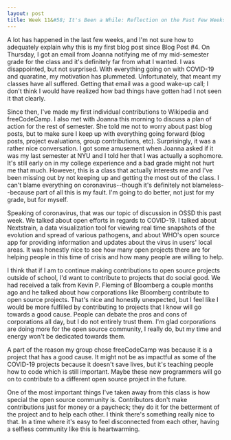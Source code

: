 ```yaml
---
layout: post
title: Week 11&#58; It's Been a While: Reflection on the Past Few Weeks
---
```


A lot has happened in the last few weeks, and I'm not sure how to adequately explain why this is my first blog post since Blog Post #4. On Thursday, I got an email from Joanna notifying me of my mid-semester grade for the class and it's definitely far from what I wanted. I was disappointed, but not surprised. With everything going on with COVID-19 and quaratine, my motivation has plummeted. Unfortunately, that meant my classes have all suffered. Getting that email was a good wake-up call; I don't think I would have realized how bad things have gotten had I not seen it that clearly.

Since then, I've made my first individual contributions to Wikipedia and freeCodeCamp. I also met with Joanna this morning to discuss a plan of action for the rest of semester. She told me not to worry about past blog posts, but to make sure I keep up with everything going forward (blog posts, project evaluations, group contributions, etc). Surprisingly, it was a rather nice conversation. I got some amusement when Joanna asked if it was my last semester at NYU and I told her that I was actually a sophomore. It's still early on in my college experience and a bad grade might not hurt me that much. However, this is a class that actually interests me and I've been missing out by not keeping up and getting the most out of the class. I can't blame everything on coronavirus--though it's definitely not blameless--because part of all this is my fault. I'm going to do better, not just for my grade, but for myself.

Speaking of coronavirus, that was our topic of discussion in OSSD this past week. We talked about open efforts in regards to COVID-19. I talked about Nextstrain, a data visualization tool for viewing real time snapshots of the evolution and spread of various pathogens, and about WHO's open source app for providing information and updates about the virus in users' local areas. It was honestly nice to see how many open projects there are for helping people in this time of crisis and how many people are willing to help.

I think that if I am to continue making contributions to open source projects outside of school, I'd want to contribute to projects that do social good. We had received a talk from Kevin P. Fleming of Bloomberg a couple months ago and he talked about how corporations like Bloomberg contribute to open source projects. That's nice and honestly unexpected, but I feel like I would be more fulfilled by contributing to projects that I know will go towards a good cause. People can debate the pros and cons of corporations all day, but I do not entirely trust them. I'm glad corporations are doing more for the open source community, I really do, but my time and energy won't be dedicated towards them.

A part of the reason my group chose freeCodeCamp was because it is a project that has a good cause. It might not be as impactful as some of the COVID-19 projects because it doesn't save lives, but it's teaching people how to code which is still important. Maybe these new programmers will go on to contribute to a different open source project in the future. 

One of the most important things I've taken away from this class is how special the open source community is. Contributors don't make contributions just for money or a paycheck; they do it for the betterment of the project and to help each other. I think there's something really nice to that. In a time where it's easy to feel disconnected from each other, having a selfless community like this is heartwarming.
